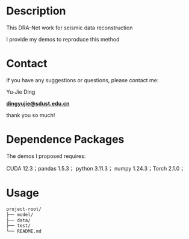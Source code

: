 # Description

This DRA-Net work for seismic data reconstruction

I provide my demos to reproduce this method

# Contact

If you have any suggestions or questions, please contact me:

Yu-Jie Ding

**dingyujie@sdust.edu.cn**

thank you so much!

# Dependence Packages

The demos I proposed requires:

CUDA 12.3；pandas 1.5.3； python 3.11.3； numpy 1.24.3；Torch 2.1.0；

# Usage

```markdown
project-root/
├── model/   
├── data/   
├── test/
└── README.md  
```
